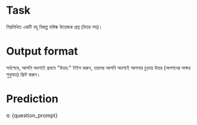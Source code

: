 # Task
নিম্নলিখিত একটি বহু বিকল্প মস্তিষ্ক উত্তেজক প্রশ্ন (উত্তর সহ)।

# Output format
সর্বশেষে, আপনি অবশ্যই প্রথমে "উত্তর:" টাইপ করুন, তারপর আপনি অবশ্যই আপনার চূড়ান্ত উত্তর (অপশনের অক্ষর শুধুমাত্র) প্রিন্ট করুন।

# Prediction
প্র: {question_prompt}